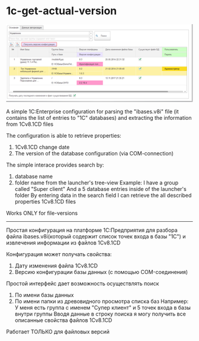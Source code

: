 ﻿# 1c-get-actual-version

![](https://github.com/SergSm/1c-get-actual-version/blob/master/screen1.png)

A simple 1C:Enterprise configuration for parsing the "ibases.v8i" file (it contains the list of entries to "1C" databases) 
and extracting the information from 1Cv8.1CD files 

The configuration is able to retrieve properties: 
  1) 1Cv8.1CD change date
  2) The version of the database configuration (via COM-connection) 
  
The simple interace provides search by:
  1) database name
  2) folder name from the launcher's tree-view 
Example:
I have a group called "Super client"
And a 5 database entries inside of the launcher's folder
By entering data in the search field I can retrieve the all described properties 1Cv8.1CD files 


Works ONLY for file-versions
______________________________________________________________________________________________________________________
Простая конфигурация на платформе 1С:Предприятия для разбора файла ibases.v8i(который содержит список точек входа в базы "1С") 
и извлечения информации из файлов 1Cv8.1CD

Конфигурация может получать свойства:
  1) Дату изменения файла 1Cv8.1CD
  2) Версию конфигурации базы данных (с помощью COM-соединения)
  
 Простой интерфейс дает возможность осуществлять поиск
  1) По имени базы данных
  2) По имени папки из древовидного просмотра списка баз
Например:
У меня есть группа с именем "Супер клиент"
и 5 точек входа в базы внутри группы
Вводя данные в строку поиска я могу получить все описанные свойства файлов 1Cv8.1CD

Работает ТОЛЬКО для файловых версий
